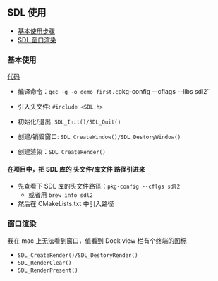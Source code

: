 ## SDL 使用

- [基本使用步骤](#基本使用)
- [SDL 窗口渲染](#窗口渲染)

### 基本使用
[代码](../../SDL/first.c)   
  - 编译命令：` gcc -g -o demo first.c `pkg-config --cflags --libs sdl2``

- 引入头文件: `#include <SDL.h>`
- 初始化/退出: `SDL_Init()/SDL_Quit()`
- 创建/销毁窗口: `SDL_CreateWindow()/SDL_DestoryWindow()`
- 创建渲染：`SDL_CreateRender()`

#### 在项目中，把 SDL 库的 头文件/库文件 路径引进来

- 先查看下 SDL 库的头文件路径：`pkg-config --cflgs sdl2`
  - 或者用 `brew info sdl2`
- 然后在 CMakeLists.txt 中引入路径

### 窗口渲染
我在 mac 上无法看到窗口，值看到 Dock view 栏有个终端的图标   
- `SDL_CreateRender()/SDL_DestoryRender()`
- `SDL_RenderClear()`
- `SDL_RenderPresent()`